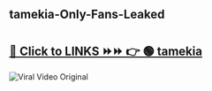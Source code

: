 
 ## tamekia-Only-Fans-Leaked

# <h2><a href="https://clipsfans.com/tamekia&ref=git">🔗 Click to LINKS ⏩⏩ 👉 🟢 tamekia </a></h2>

<a href="https://clipsfans.com/tamekia&ref=git" rel="nofollow" data-target="animated-image.originalLink"><img src="https://i.ibb.co.com/xMMVF88/686577567.gif" alt="Viral Video Original" style="max-width: 100%; display: inline-block;" data-target="animated-image.originalImage"></a>
